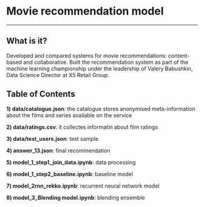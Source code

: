# Movie recommendation model

---

## What is it?

Developed and compared systems for movie recommendations: content-based and collaborative.
Built the recommendation system as part of the machine learning championship under the leadership of Valery Babushkin, Data Science Director at X5 Retail Group.


## Table of Contents

**1) data/catalogue.json**: the catalogue stores anonymised meta-information about the films and series available on the service

**2) data/ratings.csv**: it collectes informatin about film ratings

**3) data/test_users.json**: test sample

**4) answer_13.json**: final recommendation

**5) model_1_step1_join_data.ipynb**: data processing

**6) model_1_step2_baseline.ipynb**: baseline model

**7) model_2rnn_rekko.ipynb**: recurrent neural network model

**8) model_3_Blending model.ipynb**: blending ensemble


